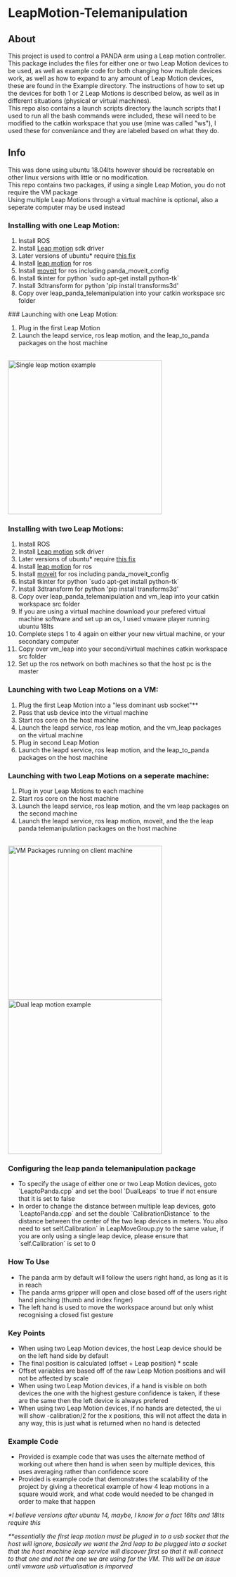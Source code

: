 # LeapMotion-Telemanipulation

## About<br>
This project is used to control a PANDA arm using a Leap motion controller. This package includes the files for either one or two Leap Motion devices to be used, as well as example code for both changing how multiple devices work, as well as how to expand to any amount of Leap Motion devices, these are found in the Example directory. The instructions of how to set up the devices for both 1 or 2 Leap Motions is described below, as well as in different situations (physical or virtual machines).
<br>
This repo also contains a launch scripts directory the launch scripts that I used to run all the bash commands were included, these will need to be modified to the catkin workspace that you use (mine was called "ws"), I used these for conveniance and they are labeled based on what they do.
<br>
## Info<br>
This was done using ubuntu 18.04lts however should be recreatable on other linux versions with little or no modification.<br>
This repo contains two packages, if using a single Leap Motion, you do not require the VM package<br>
Using multiple Leap Motions through a virtual machine is optional, also a seperate computer may be used instead<br>

### Installing with one Leap Motion:
<ol><li>Install ROS</li>
  <li>Install <a href="https://developer.leapmotion.com/setup/desktop">Leap motion</a> sdk driver</li>
<li>Later versions of ubuntu* require <a href="https://d2beseu6pw5d2t.cloudfront.net/t/tip-ubuntu-systemd-and-leapd/2118">this fix </a>
</li>
  <li>Install <a href="https://wiki.ros.org/leap_motion">leap motion</a> for ros</li>
  <li>Install <a href="https://wiki.ros.org/moveit">moveit</a> for ros including panda_moveit_config</li>
  <li>Install tkinter for python `sudo apt-get install python-tk`</li>
  <li>Install 3dtransform for python 'pip install transforms3d'</li>
<li>Copy over leap_panda_telemanipulation into your catkin workspace src folder</li>
</ol>
### Launching with one Leap Motion:
<ol><li>Plug in the first Leap Motion</li>
<li>Launch the leapd service, ros leap motion, and the leap_to_panda packages on the host machine</li>
</ol>
<br>
<img src="https://i.imgur.com/ocGtBR9.png" width="350" title="Single leap motion example">
<br>

### Installing with two Leap Motions:
<ol><li>Install ROS</li>
<li>Install <a href="https://developer.leapmotion.com/setup/desktop">Leap motion</a> sdk driver</li>
<li>Later versions of ubuntu* require <a href="https://d2beseu6pw5d2t.cloudfront.net/t/tip-ubuntu-systemd-and-leapd/2118">this fix </a>
</li>
<li>Install <a href="https://wiki.ros.org/leap_motion">leap motion</a> for ros</li>
<li>Install <a href="https://wiki.ros.org/moveit">moveit</a> for ros including panda_moveit_config</li>
<li>Install tkinter for python `sudo apt-get install python-tk`</li>
<li>Install 3dtransform for python 'pip install transforms3d'</li>
<li>Copy over leap_panda_telemanipulation and vm_leap into your catkin workspace src folder</li>
<li>If you are using a virtual machine download your prefered virtual machine software and set up an os, I used vmware player running ubuntu 18lts</li>
<li>Complete steps 1 to 4 again on either your new virtual machine, or your secondary computer</li>
<li>Copy over vm_leap into your second/virtual machines catkin workspace src folder</li>
<li>Set up the ros network on both machines so that the host pc is the master</li>
</ol>

### Launching with two Leap Motions on a VM:
<ol><li>Plug the first Leap Motion into a "less dominant usb socket"**</li>
<li>Pass that usb device into the virtual machine</li>
<li>Start ros core on the host machine</li>
<li>Launch the leapd service, ros leap motion, and the vm_leap packages on the virtual machine</li>
<li>Plug in second Leap Motion</li>
<li>Launch the leapd service, ros leap motion, and the leap_to_panda packages on the host machine</li>
</ol>

### Launching with two Leap Motions on a seperate machine:
<ol><li>Plug in your Leap Motions to each machine</li>
<li>Start ros core on the host machine</li>
<li>Launch the leapd service, ros leap motion, and the vm leap packages on the second machine</li>
<li>Launch the leapd service, ros leap motion, moveit, and the the leap panda telemanipulation packages on the host machine</li>
</ol>
<br>
<img src="https://i.imgur.com/DHMNygB.jpg" width="350" title="VM Packages running on client machine">
<br>
<img src="https://i.imgur.com/UfBRGTK.jpg" width="350" title="Dual leap motion example">
<br>

### Configuring the leap panda telemanipulation package
<ul><li>To specify the usage of either one or two Leap Motion devices, goto `LeaptoPanda.cpp` and set the bool `DualLeaps` to true if not ensure that it is set to false</li>
<li>In order to change the distance between multiple leap devices, goto `LeaptoPanda.cpp` and set the double `CalibrationDistance` to the distance between the center of the two leap devices in meters. You also need to set self.Calibration` in LeapMoveGroup.py to the same value, if you are only using a single leap device, please ensure that `self.Calibration` is set to 0</li></ul>
  
### How To Use
<ul><li>The panda arm by default will follow the users right hand, as long as it is in reach</li>
<li>The panda arms gripper will open and close based off of the users right hand pinching (thumb and index finger)</li>
<li>The left hand is used to move the workspace around but only whist recognising a closed fist gesture</li></ul>
  
### Key Points
<ul><li>When using two Leap Motion devices, the host Leap device should be on the left hand side by default</li>
<li>The final position is calculated (offset + Leap position) * scale</li>
<li>Offset variables are based off of the raw Leap Motion positions and will not be affected by scale</li>
<li>When using two Leap Motion devices, if a hand is visible on both devices the one with the highest gesture confidence is taken, if these are the same then the left device is always prefered</li>
<li>When using two Leap Motion devices, if no hands are detected, the ui will show -calibration/2 for the x positions, this will not affect the data in any way, this is just what is returned when no hand is detected</li>
</ul>

### Example Code
<ul><li>Provided is example code that was uses the alternate method of working out where then hand is when seen by multiple devices, this uses averaging rather than confidence score</li>
<li>Provided is example code that demonstrates the scalability of the project by giving a theoretical example of how 4 leap motions in a square would work, and what code would needed to be changed in order to make that happen</li>
</ul>

*\*I believe versions after ubuntu 14, maybe, I know for a fact 16lts and 18lts require this*

*\*\*essentially the first leap motion must be pluged in to a usb socket that the host will ignore, basically we want the 2nd leap to be plugged into a socket that the host machine leap service will discover first so that it will connect to that one and not the one we are using for the VM. This will be an issue until vmware usb virtualisation is imporved* 
